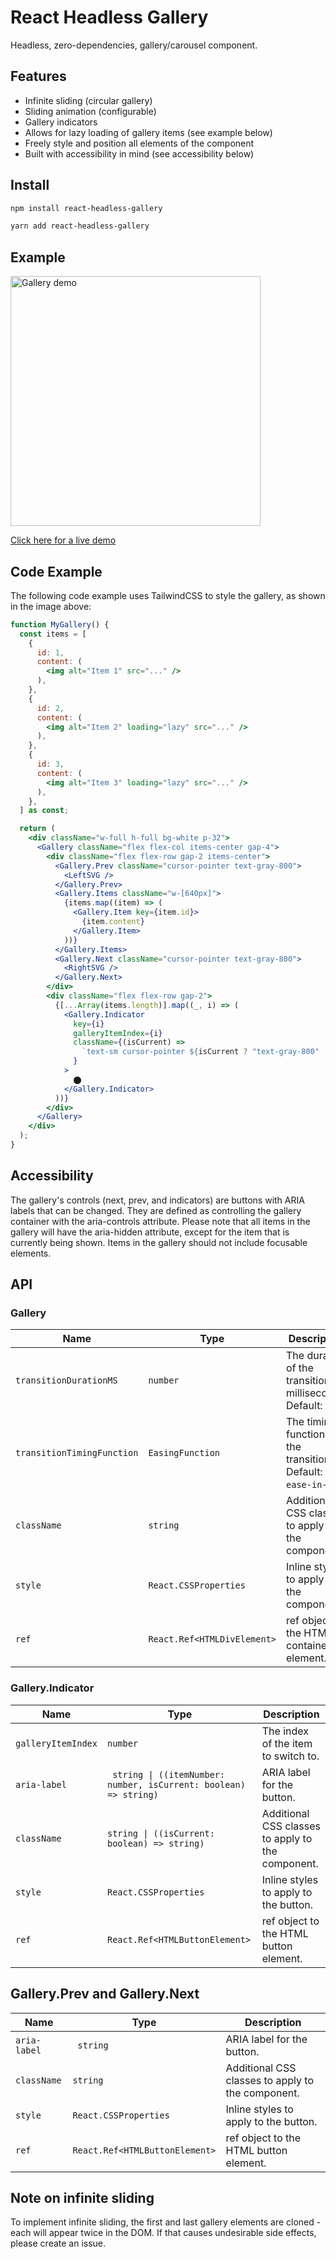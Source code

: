 # React Headless Gallery

Headless, zero-dependencies, gallery/carousel component.

## Features

- Infinite sliding (circular gallery)
- Sliding animation (configurable)
- Gallery indicators
- Allows for lazy loading of gallery items (see example below)
- Freely style and position all elements of the component
- Built with accessibility in mind (see accessibility below)

## Install

```bash
npm install react-headless-gallery
```

```bash
yarn add react-headless-gallery
```

## Example

<img src="https://s3.eu-west-1.amazonaws.com/simple.kanban/gallery1.jpg" width="400" alt="Gallery demo" />


[Click here for a live demo](https://headless-demo2.s3.us-east-2.amazonaws.com/index.html)

## Code Example

The following code example uses TailwindCSS to style the gallery, as shown in the image above:

```jsx
function MyGallery() {
  const items = [
    {
      id: 1,
      content: (
        <img alt="Item 1" src="..." />
      ),
    },
    {
      id: 2,
      content: (
        <img alt="Item 2" loading="lazy" src="..." />
      ),
    },
    {
      id: 3,
      content: (
        <img alt="Item 3" loading="lazy" src="..." />
      ),
    },
  ] as const;

  return (
    <div className="w-full h-full bg-white p-32">
      <Gallery className="flex flex-col items-center gap-4">
        <div className="flex flex-row gap-2 items-center">
          <Gallery.Prev className="cursor-pointer text-gray-800">
            <LeftSVG />
          </Gallery.Prev>
          <Gallery.Items className="w-[640px]">
            {items.map((item) => (
              <Gallery.Item key={item.id}>
                {item.content}
              </Gallery.Item>
            ))}
          </Gallery.Items>
          <Gallery.Next className="cursor-pointer text-gray-800">
            <RightSVG />
          </Gallery.Next>
        </div>
        <div className="flex flex-row gap-2">
          {[...Array(items.length)].map((_, i) => (
            <Gallery.Indicator
              key={i}
              galleryItemIndex={i}
              className={(isCurrent) =>
                `text-sm cursor-pointer ${isCurrent ? "text-gray-800" : "text-gray-300"}`
              }
            >
              ⬤
            </Gallery.Indicator>
          ))}
        </div>
      </Gallery>
    </div>
  );
}
```


## Accessibility

The gallery's controls (next, prev, and indicators) are buttons with ARIA labels that can be changed. They are defined as controlling the gallery container with the aria-controls attribute. Please note that all items in the gallery will have the aria-hidden attribute, except for the item that is currently being shown. Items in the gallery should not include focusable elements.

## API

### Gallery

| Name | Type | Description |
|------|------|-------------|
| `transitionDurationMS` | `number` | The duration of the transition in milliseconds. Default: `300`. |
| `transitionTimingFunction` | `EasingFunction` | The timing function for the transition. Default: `ease-in-out`. |
| `className` | `string` | Additional CSS classes to apply to the component. |
| `style` | `React.CSSProperties` | Inline styles to apply to the component. |
| `ref` | `React.Ref<HTMLDivElement>` | ref object to the HTML container element. |

### Gallery.Indicator

| Name | Type | Description |
|------|------|-------------|
| `galleryItemIndex` | `number` | The index of the item to switch to. |
| `aria-label` | ` string \| ((itemNumber: number, isCurrent: boolean) => string)` | ARIA label for the button. |
| `className` | `string \| ((isCurrent: boolean) => string)` | Additional CSS classes to apply to the component. |
| `style` | `React.CSSProperties` | Inline styles to apply to the button. |
| `ref` | `React.Ref<HTMLButtonElement>` | ref object to the HTML button element. |

## Gallery.Prev and Gallery.Next

| Name | Type | Description |
|------|------|-------------|
| `aria-label` | ` string` | ARIA label for the button. |
| `className` | `string` | Additional CSS classes to apply to the component. |
| `style` | `React.CSSProperties` | Inline styles to apply to the button. |
| `ref` | `React.Ref<HTMLButtonElement>` | ref object to the HTML button element. |


## Note on infinite sliding

To implement infinite sliding, the first and last gallery elements are cloned - each will appear twice in the DOM. If that causes undesirable side effects, please create an issue.

